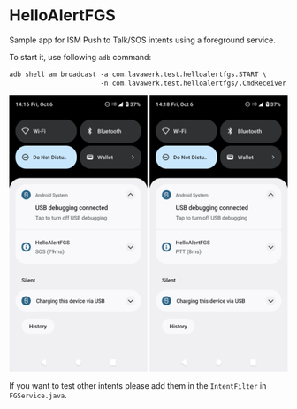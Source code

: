 # HelloAlertFGS

Sample app for ISM Push to Talk/SOS intents using a foreground service.

To start it, use following `adb` command:

```
adb shell am broadcast -a com.lavawerk.test.helloalertfgs.START \
                       -n com.lavawerk.test.helloalertfgs/.CmdReceiver
```

<img src="/demo/sos_screenshot.png" width="250"/> <img  src="/demo/PTT_screenshot.png" width="250"/> 

If you want to test other intents please add them in the `IntentFilter`
in `FGService.java`.
